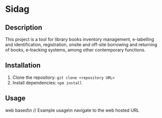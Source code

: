# Sidag

## Description
This project is a tool for library books inventory management, e-labelling and identification, registration, onsite and off-site borrowing and returning of books, e-tracking systems, among other contemporary functions.

## Installation
1. Clone the repository: `git clone <repository URL>`
2. Install dependencies: `npm install`

## Usage
web based\n
// Example usage\n
navigate to the web hosted URL
